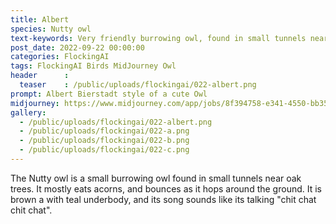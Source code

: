 ```yaml
---
title: Albert
species: Nutty owl
text-keywords: Very friendly burrowing owl, found in small tunnels near oak trees, mostly eats acorns, bounces as it hops around the ground, short brown feathers, with teal underbody, its song sounds like its talking "chit chat chit chat"
post_date: 2022-09-22 00:00:00
categories: FlockingAI
tags: FlockingAI Birds MidJourney Owl
header      :
  teaser    : /public/uploads/flockingai/022-albert.png
prompt: Albert Bierstadt style of a cute Owl
midjourney: https://www.midjourney.com/app/jobs/8f394758-e341-4550-bb35-1a8bcf5a3656
gallery: 
  - /public/uploads/flockingai/022-albert.png
  - /public/uploads/flockingai/022-a.png
  - /public/uploads/flockingai/022-b.png
  - /public/uploads/flockingai/022-c.png
---
```


The Nutty owl is a small burrowing owl found in small tunnels near oak trees. It mostly eats acorns, and bounces as it hops around the ground. It is brown a with teal underbody, and its song sounds like its talking "chit chat chit chat".

